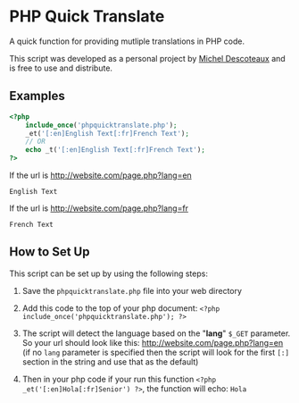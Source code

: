 # PHP Quick Translate

A quick function for providing mutliple translations in PHP code.

This script was developed as a personal project by [Michel Descoteaux](https://micheldescoteaux.com) and is free to use and distribute.

## Examples

```php
<?php
	include_once('phpquicktranslate.php');
	_et('[:en]English Text[:fr]French Text');
	// OR
	echo _t('[:en]English Text[:fr]French Text');
?>
```
If the url is http://website.com/page.php?lang=en
```
English Text
```
If the url is http://website.com/page.php?lang=fr
```
French Text
```

## How to Set Up
This script can be set up by using the following steps:

1. Save the `phpquicktranslate.php` file into your web directory

2. Add this code to the top of your php document: `<?php include_once('phpquicktranslate.php'); ?>`

3. The script will detect the language based on the "**lang**" `$_GET` parameter. So your url should look like this: http://website.com/page.php?lang=en (if no `lang` parameter is specified then the script will look for the first `[:]` section in the string and use that as the default)

4. Then in your php code if your run this function `<?php _et('[:en]Hola[:fr]Senior') ?>`, the function will echo: `Hola`

